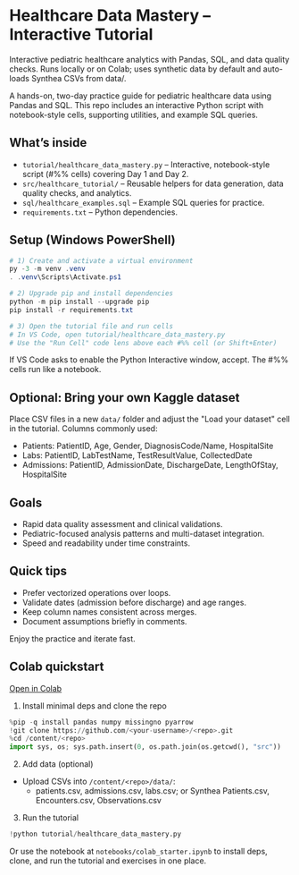 # Healthcare Data Mastery – Interactive Tutorial

Interactive pediatric healthcare analytics with Pandas, SQL, and data quality checks. Runs locally or on Colab; uses synthetic data by default and auto-loads Synthea CSVs from data/.

A hands-on, two-day practice guide for pediatric healthcare data using Pandas and SQL. This repo includes an interactive Python script with notebook-style cells, supporting utilities, and example SQL queries.

## What’s inside
- `tutorial/healthcare_data_mastery.py` – Interactive, notebook-style script (#%% cells) covering Day 1 and Day 2.
- `src/healthcare_tutorial/` – Reusable helpers for data generation, data quality checks, and analytics.
- `sql/healthcare_examples.sql` – Example SQL queries for practice.
- `requirements.txt` – Python dependencies.

## Setup (Windows PowerShell)

```powershell
# 1) Create and activate a virtual environment
py -3 -m venv .venv
. .venv\Scripts\Activate.ps1

# 2) Upgrade pip and install dependencies
python -m pip install --upgrade pip
pip install -r requirements.txt

# 3) Open the tutorial file and run cells
# In VS Code, open tutorial/healthcare_data_mastery.py
# Use the "Run Cell" code lens above each #%% cell (or Shift+Enter)
```

If VS Code asks to enable the Python Interactive window, accept. The #%% cells run like a notebook.

## Optional: Bring your own Kaggle dataset
Place CSV files in a new `data/` folder and adjust the "Load your dataset" cell in the tutorial. Columns commonly used:
- Patients: PatientID, Age, Gender, DiagnosisCode/Name, HospitalSite
- Labs: PatientID, LabTestName, TestResultValue, CollectedDate
- Admissions: PatientID, AdmissionDate, DischargeDate, LengthOfStay, HospitalSite

## Goals
- Rapid data quality assessment and clinical validations.
- Pediatric-focused analysis patterns and multi-dataset integration.
- Speed and readability under time constraints.

## Quick tips
- Prefer vectorized operations over loops.
- Validate dates (admission before discharge) and age ranges.
- Keep column names consistent across merges.
- Document assumptions briefly in comments.

Enjoy the practice and iterate fast.

## Colab quickstart

[Open in Colab](https://colab.research.google.com/github/DawitLam/pirn-decision-analytics/blob/main/notebooks/colab_student.ipynb)

1) Install minimal deps and clone the repo

```python
%pip -q install pandas numpy missingno pyarrow
!git clone https://github.com/<your-username>/<repo>.git
%cd /content/<repo>
import sys, os; sys.path.insert(0, os.path.join(os.getcwd(), "src"))
```

2) Add data (optional)

- Upload CSVs into `/content/<repo>/data/`:
	- patients.csv, admissions.csv, labs.csv; or Synthea Patients.csv, Encounters.csv, Observations.csv

3) Run the tutorial

```python
!python tutorial/healthcare_data_mastery.py
```

Or use the notebook at `notebooks/colab_starter.ipynb` to install deps, clone, and run the tutorial and exercises in one place.
